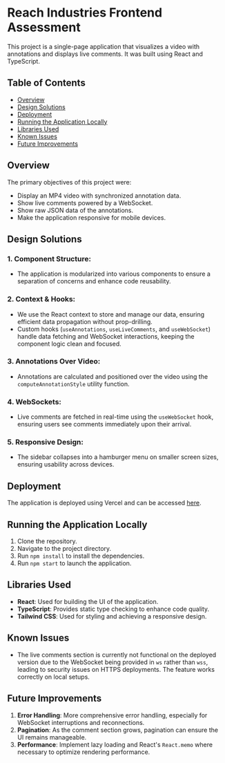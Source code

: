 # Reach Industries Frontend Assessment

This project is a single-page application that visualizes a video with annotations and displays live comments. It was built using React and TypeScript.

## Table of Contents

- [Overview](#overview)
- [Design Solutions](#design-solutions)
- [Deployment](#deployment)
- [Running the Application Locally](#running-the-application-locally)
- [Libraries Used](#libraries-used)
- [Known Issues](#known-issues)
- [Future Improvements](#future-improvements)

## Overview

The primary objectives of this project were:
- Display an MP4 video with synchronized annotation data.
- Show live comments powered by a WebSocket.
- Show raw JSON data of the annotations.
- Make the application responsive for mobile devices.

## Design Solutions

### 1. **Component Structure**: 
- The application is modularized into various components to ensure a separation of concerns and enhance code reusability.
  
### 2. **Context & Hooks**: 
- We use the React context to store and manage our data, ensuring efficient data propagation without prop-drilling.
- Custom hooks (`useAnnotations`, `useLiveComments`, and `useWebSocket`) handle data fetching and WebSocket interactions, keeping the component logic clean and focused.

### 3. **Annotations Over Video**: 
- Annotations are calculated and positioned over the video using the `computeAnnotationStyle` utility function.
  
### 4. **WebSockets**: 
- Live comments are fetched in real-time using the `useWebSocket` hook, ensuring users see comments immediately upon their arrival.
  
### 5. **Responsive Design**: 
- The sidebar collapses into a hamburger menu on smaller screen sizes, ensuring usability across devices.

## Deployment

The application is deployed using Vercel and can be accessed [here](https://reach-industries-4idu8b9ej-braisgils-projects.vercel.app/).

## Running the Application Locally

1. Clone the repository.
2. Navigate to the project directory.
3. Run `npm install` to install the dependencies.
4. Run `npm start` to launch the application.

## Libraries Used

- **React**: Used for building the UI of the application.
- **TypeScript**: Provides static type checking to enhance code quality.
- **Tailwind CSS**: Used for styling and achieving a responsive design.

## Known Issues

- The live comments section is currently not functional on the deployed version due to the WebSocket being provided in `ws` rather than `wss`, leading to security issues on HTTPS deployments. The feature works correctly on local setups.

## Future Improvements

1. **Error Handling**: More comprehensive error handling, especially for WebSocket interruptions and reconnections.
2. **Pagination**: As the comment section grows, pagination can ensure the UI remains manageable.
3. **Performance**: Implement lazy loading and React's `React.memo` where necessary to optimize rendering performance.
